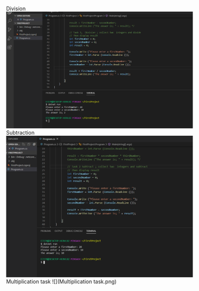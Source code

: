 Division 
![](Division.png)
Subtraction
![](Subtraction.png)
Multiplication task
![](Multiplication task.png)
